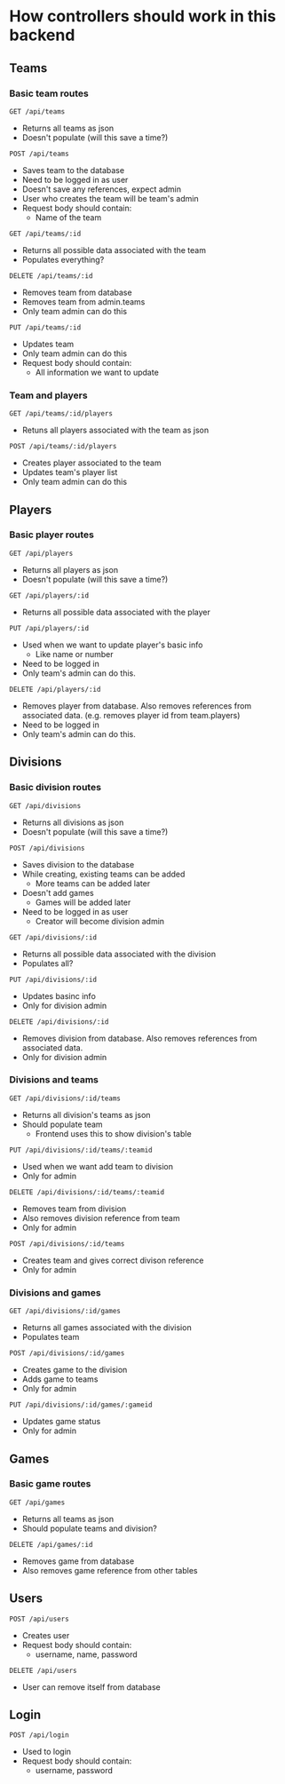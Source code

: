 # How controllers should work in this backend

## Teams

### Basic team routes

```
GET /api/teams
```
- Returns all teams as json
- Doesn't populate (will this save a time?)

```
POST /api/teams
```
- Saves team to the database
- Need to be logged in as user
- Doesn't save any references, expect admin
- User who creates the team will be team's admin
- Request body should contain:
    - Name of the team

```
GET /api/teams/:id
```
- Returns all possible data associated with the team
- Populates everything?

```
DELETE /api/teams/:id
```
- Removes team from database
- Removes team from admin.teams
- Only team admin can do this

```
PUT /api/teams/:id
```
- Updates team
- Only team admin can do this
- Request body should contain:
    - All information we want to update

### Team and players

```
GET /api/teams/:id/players
```
- Retuns all players associated with the team as json

```
POST /api/teams/:id/players
```
- Creates player associated to the team
- Updates team's player list
- Only team admin can do this


## Players


### Basic player routes

```
GET /api/players
```
- Returns all players as json
- Doesn't populate (will this save a time?)

```
GET /api/players/:id
```
- Returns all possible data associated with the player

```
PUT /api/players/:id
```
- Used when we want to update player's basic info
    - Like name or number
- Need to be logged in
- Only team's admin can do this.

```
DELETE /api/players/:id
```
- Removes player from database. Also removes references from associated data. (e.g. removes player id from team.players)
- Need to be logged in
- Only team's admin can do this.

## Divisions

### Basic division routes

```
GET /api/divisions
```
- Returns all divisions as json
- Doesn't populate (will this save a time?)

```
POST /api/divisions
```
- Saves division to the database
- While creating, existing teams can be added
    - More teams can be added later
- Doesn't add games
    - Games will be added later
- Need to be logged in as user
    - Creator will become division admin

```
GET /api/divisions/:id
```
- Returns all possible data associated with the division
- Populates all?

```
PUT /api/divisions/:id
```
- Updates basinc info
- Only for division admin

```
DELETE /api/divisions/:id
```
- Removes division from database. Also removes references from associated data. 
- Only for division admin

### Divisions and teams

```
GET /api/divisions/:id/teams
```
- Returns all division's teams as json
- Should populate team
    - Frontend uses this to show division's table

```
PUT /api/divisions/:id/teams/:teamid
```
- Used when we want add team to division
- Only for admin

```
DELETE /api/divisions/:id/teams/:teamid
```
- Removes team from division
- Also removes division reference from team
- Only for admin

```
POST /api/divisions/:id/teams
```
- Creates team and gives correct divison reference
- Only for admin

### Divisions and games

```
GET /api/divisions/:id/games
```
- Returns all games associated with the division
- Populates team

```
POST /api/divisions/:id/games
```
- Creates game to the division
- Adds game to teams
- Only for admin

```
PUT /api/divisions/:id/games/:gameid
```
- Updates game status
- Only for admin


## Games

### Basic game routes

```
GET /api/games
```
- Returns all teams as json
- Should populate teams and division?

```
DELETE /api/games/:id
```
- Removes game from database
- Also removes game reference from other tables

## Users

```
POST /api/users
```
- Creates user
- Request body should contain:
    - username, name, password

```
DELETE /api/users
```
- User can remove itself from database

## Login

```
POST /api/login
```
- Used to login
- Request body should contain:
    - username, password